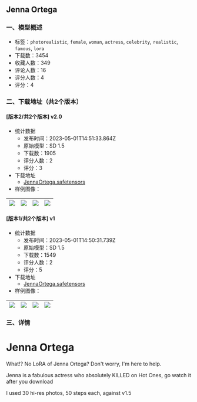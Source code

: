 ## Jenna Ortega
### 一、模型概述

- 标签：`photorealistic`, `female`, `woman`, `actress`, `celebrity`, `realistic`, `famous`, `lora`
- 下载数：3454
- 收藏人数：349
- 评论人数：16
- 评分人数：4
- 评分：4

### 二、下载地址（共2个版本）

#### [版本2/共2个版本] v2.0

- 统计数据
  - 发布时间：2023-05-01T14:51:33.864Z
  - 原始模型：SD 1.5
  - 下载数：1905
  - 评分人数：2
  - 评分：3
- 下载地址
  - [JennaOrtega.safetensors](https://civitai.com/api/download/models/59837)
- 样例图像：

| <img src="https://image.civitai.com/xG1nkqKTMzGDvpLrqFT7WA/6762b9a3-6315-4fec-9ba1-98395690f400/width=450/653004.jpeg" /> | <img src="https://image.civitai.com/xG1nkqKTMzGDvpLrqFT7WA/90190f0f-9bbc-492d-0cd2-497ed9d03200/width=450/653008.jpeg" /> | <img src="https://image.civitai.com/xG1nkqKTMzGDvpLrqFT7WA/24bcc592-4e35-4418-803a-ebfc42942d00/width=450/653005.jpeg" /> | <img src="https://image.civitai.com/xG1nkqKTMzGDvpLrqFT7WA/e1f8e6bd-45a6-475a-17e5-77d353b2e800/width=450/653006.jpeg" /> |
| ---- | ---- | ---- | ---- |

#### [版本1/共2个版本] v1

- 统计数据
  - 发布时间：2023-05-01T14:50:31.739Z
  - 原始模型：SD 1.5
  - 下载数：1549
  - 评分人数：2
  - 评分：5
- 下载地址
  - [JennaOrtega.safetensors](https://civitai.com/api/download/models/30745)
- 样例图像：

| <img src="https://image.civitai.com/xG1nkqKTMzGDvpLrqFT7WA/6d37dbe3-a4bd-403b-95ed-784353e10100/width=450/349233.jpeg" /> | <img src="https://image.civitai.com/xG1nkqKTMzGDvpLrqFT7WA/ef8b66e7-5816-49fd-c195-0a6161ee9000/width=450/349249.jpeg" /> | <img src="https://image.civitai.com/xG1nkqKTMzGDvpLrqFT7WA/82fc2adb-b009-47e5-68fb-d25f09f7a300/width=450/349248.jpeg" /> | <img src="https://image.civitai.com/xG1nkqKTMzGDvpLrqFT7WA/41532753-d521-44f5-c798-f28911588900/width=450/349247.jpeg" /> |
| ---- | ---- | ---- | ---- |


### 三、详情
<h1>Jenna Ortega</h1><p>What!? No LoRA of Jenna Ortega? Don't worry, I'm here to help.</p><p>Jenna is a fabulous actress who absolutely KILLED on Hot Ones, go watch it after you download</p><p>I used 30 hi-res photos, 50 steps each, against v1.5</p>